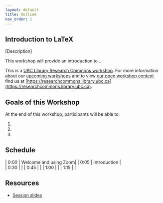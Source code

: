 ```yaml
---
layout: default
title: Outline
nav_order: 1
---
```

## Introduction to LaTeX

[Description]

This workshop will provide an introduction to ...

This is a [UBC Library Research Commons workshop](https://researchcommons.library.ubc.ca). For more information about our [upcoming workshops](https://researchcommons.library.ubc.ca/events/) and to view [our open workshop content](https://researchcommons.library.ubc.ca/oer/) find us at [https://researchcommons.library.ubc.ca](https://researchcommons.library.ubc.ca).

## Goals of this Workshop

At the end of this workshop, participants will be able to:

1.
2.
3.

## Schedule

| 0:00 | Welcome and using Zoom|
| 0:05 | Introduction |  
| 0:30 | |
| 0:45 | |
| 1:00 | |
| 1:15 | |

## Resources

* [Session slides]()
